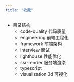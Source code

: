 ```yaml
---
title: "收藏"
---
```


- 目录结构
  - code-quality 代码质量
  - engineering 前端工程化
  - framework 前端架构
  - interview 面试
  - lighthouse 性能优化
  - ssr-render 服务端渲染
  - typescript
  - visualization 3d 可视化
